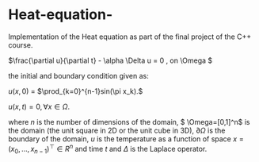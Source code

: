 # Heat-equation-

Implementation of the Heat equation as part of the final project of the C++ course.

$\frac{\partial u}{\partial t} - \alpha \Delta u = 0  ,   on   \Omega $

the initial and boundary condition given as:

$u(x,0)$ $=$ $\prod_{k=0}^{n-1}sin(\pi x_k).$

$u(x,t) = 0,    \forall x \in \Omega.$

where $n$ is the number of dimensions of the domain, $ \Omega=[0,1]^n$
 is the domain (the unit square in 2D or the unit cube in 3D), $\partial \Omega$
 is the boundary of the domain, $u$
 is the temperature as a function of space $x=(x_0,…,x_{n−1})^⊤ \in R^n$
 and time $t$ and $\Delta$ is the Laplace operator.


